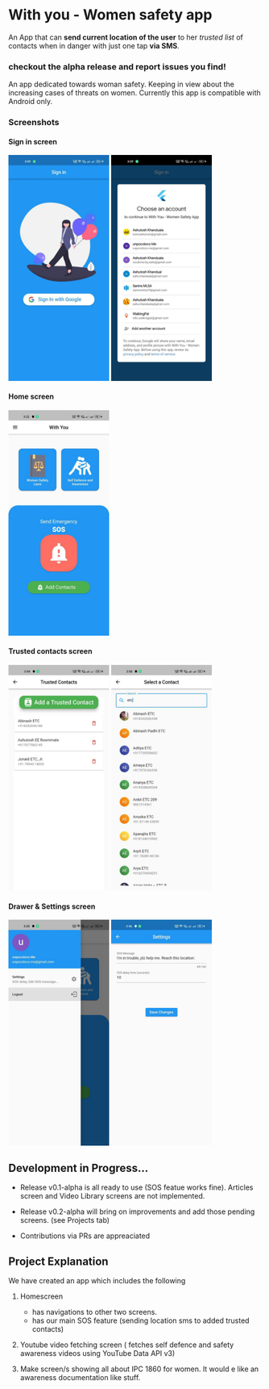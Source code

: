 # With you - Women safety app 

An App that can **send current location of the user** to her *trusted list* of contacts when in danger with just one tap **via SMS**.

### checkout the alpha release and report issues you find!

An app dedicated towards woman safety. Keeping in view about the increasing cases of threats on women.
Currently this app is compatible with Android only.

### Screenshots

#### Sign in screen

<img src="./docs/assets/0.1.jpg" width="200"/>
<img src="./docs/assets/0.2.jpg" width="200"/>

#### Home screen
<img src="./docs/assets/1.jpg" width="200"/>

#### Trusted contacts screen
<img src="./docs/assets/2.jpg" width="200"/>
<img src="./docs/assets/3.jpg" width="200"/>

#### Drawer & Settings screen
<img src="./docs/assets/4.jpg" width="200"/>
<img src="./docs/assets/5.jpg" width="200"/>




## Development in Progress...

- Release v0.1-alpha is all ready to use (SOS featue works fine). Articles screen and Video Library screens are not implemented. 

- Release v0.2-alpha will bring on improvements and add those pending screens. (see Projects tab) 

- Contributions via PRs are appreaciated

## Project Explanation

We have created an app which includes the following
1. Homescreen
   - has navigations to other two screens.
   - has our main SOS feature (sending location sms to added trusted contacts)

2. Youtube video fetching screen ( fetches self defence and safety awareness videos using YouTube Data API v3)

3. Make screen/s showing all about IPC 1860 for women. It would e like an awareness documentation like stuff.


